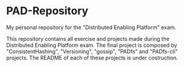 # PAD-Repository
My personal repository for the "Distributed Enabling Platform" exam.

This repository contains all exercise and projects made during the Distributed Enabling Platform exam. 
The final project is composed by "ConsistentHashing", "Versioning", "gossip", "PADfs" and "PADfs-cli" projects.
The README of each of these projects is under costruction.
